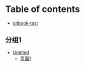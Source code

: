 # Table of contents

* [gitbook-test](README.md)

## 分组1

* [Untitled](fen-zu-1/untitled-1/README.md)
  * [页面1](fen-zu-1/untitled-1/ye-mian-1.md)


